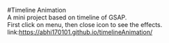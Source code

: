 #Timeline Animation<br>
A mini project based on timeline of GSAP.<br>
First click on menu, then close icon to see the effects.<br>
link:https://abhi170101.github.io/timelineAnimation/
